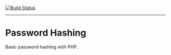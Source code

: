 [![Build Status](https://travis-ci.org/iszorpal/password-hashing.svg?branch=master)](https://travis-ci.org/iszorpal/password-hashing)

-------
# Password Hashing
Basic password hashing with PHP.
